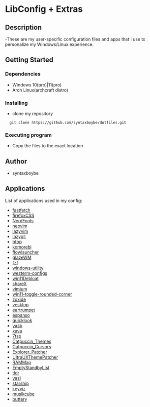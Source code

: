 # LibConfig + Extras

## Description

-These are my user-specific configuration files and apps that I use to personalize my Windows/Linux experience.

## Getting Started

### Dependencies

- Windows 10(pro)|11(pro)
- Arch Linux(archcraft distro)

### Installing

- clone my repository

```
  git clone https://github.com/syntaxboybe/dotfiles.git
```

### Executing program

- Copy the files to the exact location

## Author

- syntaxboybe

## Applications

List of applications used in my config:

- [fastfetch](https://github.com/fastfetch-cli/fastfetch)
- [firefoxCSS](https://firefoxcss-store.github.io/)
- [NerdFonts](nerdfonts.com)
- [neovim](https://neovim.io/)
- [lazyvim](https://www.lazyvim.org)
- [lazygit](https://github.com/jesseduffield/lazygit)
- [btop](https://github.com/aristocratos/btop4win)
- [komorebi](https://lgug2z.github.io/komorebi/)
- [flowlauncher](https://www.flowlauncher.com/)
- [glazeWM](https://github.com/glzr-io/glazewm)
- [fzf](https://github.com/junegunn/fzf)
- [windows-utility](https://github.com/ChrisTitusTech/winutil)
- [wezterm-configs](https://github.com/KevinSilvester/wezterm-config)
- [win11Debloat](https://github.com/Raphire/Win11Debloat)
- [shareX](https://getsharex.com/)
- [vimium](https://vimium.github.io/)
- [win11-toggle-rounded-corner](https://github.com/oberrich/win11-toggle-rounded-corners)
- [zoxide](https://github.com/ajeetdsouza/zoxide)
- [vesktop](https://github.com/Vencord/Vesktop)
- [eartrumpet](https://eartrumpet.app/)
- [espanso](https://espanso.org/)
- [quicklook](https://github.com/QL-Win/QuickLook)
- [yasb](https://github.com/amnweb/yasb/tree/dev)
- [xava](https://github.com/nikp123/xava)
- [7tsp](https://www.deviantart.com/devillnside/art/7TSP-GUI-2019-Edition-804769422)
- [Catpuccin_Themes](https://www.deviantart.com/niivu/art/Catppuccin-Luv-1068250408)
- [Catpuccin_Cursors](https://www.deviantart.com/niivu/art/Catppuccin-Cursors-921387705)
- [Explorer_Patcher](https://github.com/valinet/ExplorerPatcher)
- [UltraUXThemePatcher](https://mhoefs.eu/software_uxtheme.php?lang=en)
- [RAMMap](https://learn.microsoft.com/en-us/sysinternals/downloads/rammap)
- [EmptyStandbyList](https://web.archive.org/web/20220927205631/https://wj32.org/wp/software/empty-standby-list/)
- [tldr](https://tldr.sh/)
- [yazi](https://github.com/sxyazi/yazi)
- [starship](https://starship.rs/)
- [keyviz](https://github.com/mulaRahul/keyviz)
- [musikcube](https://github.com/clangen/musikcube)
- [buttery](https://github.com/LuisThiamNye/ButteryTaskbar2)
